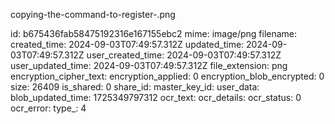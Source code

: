copying-the-command-to-register-.png

id: b675436fab58475192316e167155ebc2
mime: image/png
filename: 
created_time: 2024-09-03T07:49:57.312Z
updated_time: 2024-09-03T07:49:57.312Z
user_created_time: 2024-09-03T07:49:57.312Z
user_updated_time: 2024-09-03T07:49:57.312Z
file_extension: png
encryption_cipher_text: 
encryption_applied: 0
encryption_blob_encrypted: 0
size: 26409
is_shared: 0
share_id: 
master_key_id: 
user_data: 
blob_updated_time: 1725349797312
ocr_text: 
ocr_details: 
ocr_status: 0
ocr_error: 
type_: 4